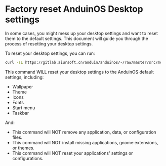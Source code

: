 # Factory reset AnduinOS Desktop settings

In some cases, you might mess up your desktop settings and want to reset them to the default settings. This document will guide you through the process of resetting your desktop settings.

To reset your desktop settings, you can run:

```bash title="Reset Desktop Settings"
curl -sL https://gitlab.aiursoft.cn/anduin/anduinos/-/raw/master/src/mods/35-dconf-patch/dconf.ini?ref_type=heads | dconf load /org/gnome/
```

This command WILL reset your desktop settings to the AnduinOS default settings, including:

* Wallpaper
* Theme
* Icons
* Fonts
* Start menu
* Taskbar

And:

* This command will NOT remove any application, data, or configuration files.
* This command will NOT install missing applications, gnome extensions, or themes.
* This command will NOT reset your applications' settings or configurations.
